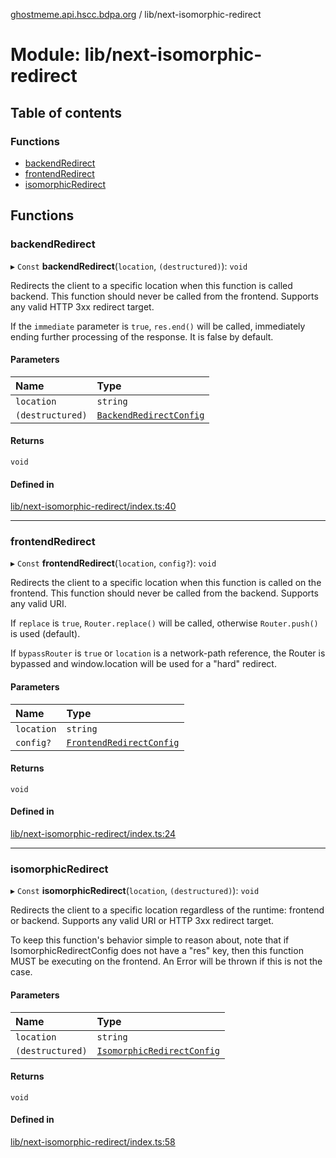 [ghostmeme.api.hscc.bdpa.org][1] / lib/next-isomorphic-redirect

# Module: lib/next-isomorphic-redirect

## Table of contents

### Functions

- [backendRedirect][2]
- [frontendRedirect][3]
- [isomorphicRedirect][4]

## Functions

### backendRedirect

▸ `Const` **backendRedirect**(`location`, `(destructured)`): `void`

Redirects the client to a specific location when this function is called
backend. This function should never be called from the frontend. Supports any
valid HTTP 3xx redirect target.

If the `immediate` parameter is `true`, `res.end()` will be called, immediately
ending further processing of the response. It is false by default.

#### Parameters

| Name             | Type                         |
| :--------------- | :--------------------------- |
| `location`       | `string`                     |
| `(destructured)` | [`BackendRedirectConfig`][5] |

#### Returns

`void`

#### Defined in

[lib/next-isomorphic-redirect/index.ts:40][6]

---

### frontendRedirect

▸ `Const` **frontendRedirect**(`location`, `config?`): `void`

Redirects the client to a specific location when this function is called on the
frontend. This function should never be called from the backend. Supports any
valid URI.

If `replace` is `true`, `Router.replace()` will be called, otherwise
`Router.push()` is used (default).

If `bypassRouter` is `true` or `location` is a network-path reference, the
Router is bypassed and window\.location will be used for a "hard" redirect.

#### Parameters

| Name       | Type                          |
| :--------- | :---------------------------- |
| `location` | `string`                      |
| `config?`  | [`FrontendRedirectConfig`][7] |

#### Returns

`void`

#### Defined in

[lib/next-isomorphic-redirect/index.ts:24][8]

---

### isomorphicRedirect

▸ `Const` **isomorphicRedirect**(`location`, `(destructured)`): `void`

Redirects the client to a specific location regardless of the runtime: frontend
or backend. Supports any valid URI or HTTP 3xx redirect target.

To keep this function's behavior simple to reason about, note that if
IsomorphicRedirectConfig does not have a "res" key, then this function MUST be
executing on the frontend. An Error will be thrown if this is not the case.

#### Parameters

| Name             | Type                            |
| :--------------- | :------------------------------ |
| `location`       | `string`                        |
| `(destructured)` | [`IsomorphicRedirectConfig`][9] |

#### Returns

`void`

#### Defined in

[lib/next-isomorphic-redirect/index.ts:58][10]

[1]: ../README.md
[2]: lib_next_isomorphic_redirect.md#backendredirect
[3]: lib_next_isomorphic_redirect.md#frontendredirect
[4]: lib_next_isomorphic_redirect.md#isomorphicredirect
[5]: lib_next_isomorphic_redirect_types.md#backendredirectconfig
[6]:
  https://github.com/nhscc/ghostmeme.api.hscc.bdpa.org/blob/9eb38c4/lib/next-isomorphic-redirect/index.ts#L40
[7]: lib_next_isomorphic_redirect_types.md#frontendredirectconfig
[8]:
  https://github.com/nhscc/ghostmeme.api.hscc.bdpa.org/blob/9eb38c4/lib/next-isomorphic-redirect/index.ts#L24
[9]: lib_next_isomorphic_redirect_types.md#isomorphicredirectconfig
[10]:
  https://github.com/nhscc/ghostmeme.api.hscc.bdpa.org/blob/9eb38c4/lib/next-isomorphic-redirect/index.ts#L58
